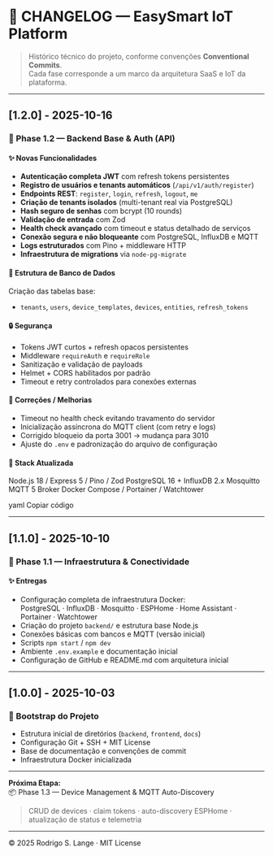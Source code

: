 # 🧾 CHANGELOG — EasySmart IoT Platform

> Histórico técnico do projeto, conforme convenções **Conventional Commits**.  
> Cada fase corresponde a um marco da arquitetura SaaS e IoT da plataforma.

---

## [1.2.0] - 2025-10-16  
### 🎯 Phase 1.2 — Backend Base & Auth (API)

#### ✨ Novas Funcionalidades
- **Autenticação completa JWT** com refresh tokens persistentes  
- **Registro de usuários e tenants automáticos** (`/api/v1/auth/register`)  
- **Endpoints REST**: `register`, `login`, `refresh`, `logout`, `me`  
- **Criação de tenants isolados** (multi-tenant real via PostgreSQL)  
- **Hash seguro de senhas** com bcrypt (10 rounds)  
- **Validação de entrada** com Zod  
- **Health check avançado** com timeout e status detalhado de serviços  
- **Conexão segura e não bloqueante** com PostgreSQL, InfluxDB e MQTT  
- **Logs estruturados** com Pino + middleware HTTP  
- **Infraestrutura de migrations** via `node-pg-migrate`

#### 🧱 Estrutura de Banco de Dados
Criação das tabelas base:
- `tenants`, `users`, `device_templates`, `devices`, `entities`, `refresh_tokens`

#### 🔒 Segurança
- Tokens JWT curtos + refresh opacos persistentes  
- Middleware `requireAuth` e `requireRole`  
- Sanitização e validação de payloads  
- Helmet + CORS habilitados por padrão  
- Timeout e retry controlados para conexões externas  

#### 🐛 Correções / Melhorias
- Timeout no health check evitando travamento do servidor  
- Inicialização assíncrona do MQTT client (com retry e logs)  
- Corrigido bloqueio da porta 3001 → mudança para 3010  
- Ajuste do `.env` e padronização do arquivo de configuração  

#### 🧩 Stack Atualizada
Node.js 18 / Express 5 / Pino / Zod
PostgreSQL 16 + InfluxDB 2.x
Mosquitto MQTT 5 Broker
Docker Compose / Portainer / Watchtower

yaml
Copiar código

---

## [1.1.0] - 2025-10-10  
### 🧰 Phase 1.1 — Infraestrutura & Conectividade

#### ✨ Entregas
- Configuração completa de infraestrutura Docker:  
  PostgreSQL · InfluxDB · Mosquitto · ESPHome · Home Assistant · Portainer · Watchtower  
- Criação do projeto `backend/` e estrutura base Node.js  
- Conexões básicas com bancos e MQTT (versão inicial)  
- Scripts `npm start` / `npm dev`  
- Ambiente `.env.example` e documentação inicial  
- Configuração de GitHub e README.md com arquitetura inicial  

---

## [1.0.0] - 2025-10-03  
### 🚀 Bootstrap do Projeto

- Estrutura inicial de diretórios (`backend`, `frontend`, `docs`)  
- Configuração Git + SSH + MIT License  
- Base de documentação e convenções de commit  
- Infraestrutura Docker inicializada  

---

**Próxima Etapa:**  
📦 Phase 1.3 — Device Management & MQTT Auto-Discovery  
> CRUD de devices · claim tokens · auto-discovery ESPHome · atualização de status e telemetria

---

© 2025 Rodrigo S. Lange · MIT License
